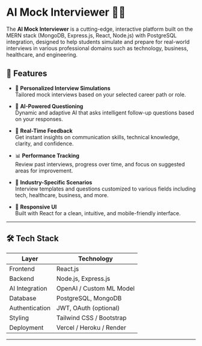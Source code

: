 # AI Mock Interviewer 🎤🤖

The **AI Mock Interviewer** is a cutting-edge, interactive platform built on the MERN stack (MongoDB, Express.js, React, Node.js) with PostgreSQL integration, designed to help students simulate and prepare for real-world interviews in various professional domains such as technology, business, healthcare, and engineering.

## 🚀 Features

- 🎯 **Personalized Interview Simulations**  
  Tailored mock interviews based on your selected career path or role.

- 🤖 **AI-Powered Questioning**  
  Dynamic and adaptive AI that asks intelligent follow-up questions based on your responses.

- 📝 **Real-Time Feedback**  
  Get instant insights on communication skills, technical knowledge, clarity, and confidence.

- 📊 **Performance Tracking**  
  Review past interviews, progress over time, and focus on suggested areas for improvement.

- 🧠 **Industry-Specific Scenarios**  
  Interview templates and questions customized to various fields including tech, healthcare, business, and more.

- 📱 **Responsive UI**  
  Built with React for a clean, intuitive, and mobile-friendly interface.

---

## 🛠️ Tech Stack

| Layer          | Technology                  |
|----------------|------------------------------|
| Frontend       | React.js                     |
| Backend        | Node.js, Express.js          |
| AI Integration | OpenAI / Custom ML Model     |
| Database       | PostgreSQL, MongoDB          |
| Authentication | JWT, OAuth (optional)        |
| Styling        | Tailwind CSS / Bootstrap     |
| Deployment     | Vercel / Heroku / Render     |

---


